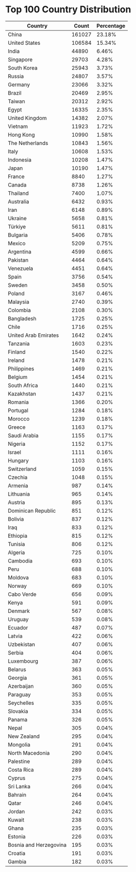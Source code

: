 # Top 100 Country Distribution
| Country | Count | Percentage |
|----|----|----|
| China | 161027 | 23.18% |
| United States | 106584 | 15.34% |
| India | 44890 | 6.46% |
| Singapore | 29703 | 4.28% |
| South Korea | 25943 | 3.73% |
| Russia | 24807 | 3.57% |
| Germany | 23066 | 3.32% |
| Brazil | 20469 | 2.95% |
| Taiwan | 20312 | 2.92% |
| Egypt | 16335 | 2.35% |
| United Kingdom | 14382 | 2.07% |
| Vietnam | 11923 | 1.72% |
| Hong Kong | 10990 | 1.58% |
| The Netherlands | 10843 | 1.56% |
| Italy | 10608 | 1.53% |
| Indonesia | 10208 | 1.47% |
| Japan | 10190 | 1.47% |
| France | 8840 | 1.27% |
| Canada | 8738 | 1.26% |
| Thailand | 7400 | 1.07% |
| Australia | 6432 | 0.93% |
| Iran | 6148 | 0.89% |
| Ukraine | 5658 | 0.81% |
| Türkiye | 5611 | 0.81% |
| Bulgaria | 5406 | 0.78% |
| Mexico | 5209 | 0.75% |
| Argentina | 4599 | 0.66% |
| Pakistan | 4464 | 0.64% |
| Venezuela | 4451 | 0.64% |
| Spain | 3756 | 0.54% |
| Sweden | 3458 | 0.50% |
| Poland | 3167 | 0.46% |
| Malaysia | 2740 | 0.39% |
| Colombia | 2108 | 0.30% |
| Bangladesh | 1725 | 0.25% |
| Chile | 1716 | 0.25% |
| United Arab Emirates | 1642 | 0.24% |
| Tanzania | 1603 | 0.23% |
| Finland | 1540 | 0.22% |
| Ireland | 1478 | 0.21% |
| Philippines | 1469 | 0.21% |
| Belgium | 1454 | 0.21% |
| South Africa | 1440 | 0.21% |
| Kazakhstan | 1437 | 0.21% |
| Romania | 1366 | 0.20% |
| Portugal | 1284 | 0.18% |
| Morocco | 1239 | 0.18% |
| Greece | 1163 | 0.17% |
| Saudi Arabia | 1155 | 0.17% |
| Nigeria | 1152 | 0.17% |
| Israel | 1111 | 0.16% |
| Hungary | 1103 | 0.16% |
| Switzerland | 1059 | 0.15% |
| Czechia | 1048 | 0.15% |
| Armenia | 987 | 0.14% |
| Lithuania | 965 | 0.14% |
| Austria | 895 | 0.13% |
| Dominican Republic | 851 | 0.12% |
| Bolivia | 837 | 0.12% |
| Iraq | 833 | 0.12% |
| Ethiopia | 815 | 0.12% |
| Tunisia | 806 | 0.12% |
| Algeria | 725 | 0.10% |
| Cambodia | 693 | 0.10% |
| Peru | 688 | 0.10% |
| Moldova | 683 | 0.10% |
| Norway | 669 | 0.10% |
| Cabo Verde | 656 | 0.09% |
| Kenya | 591 | 0.09% |
| Denmark | 567 | 0.08% |
| Uruguay | 539 | 0.08% |
| Ecuador | 487 | 0.07% |
| Latvia | 422 | 0.06% |
| Uzbekistan | 407 | 0.06% |
| Serbia | 404 | 0.06% |
| Luxembourg | 387 | 0.06% |
| Belarus | 363 | 0.05% |
| Georgia | 361 | 0.05% |
| Azerbaijan | 360 | 0.05% |
| Paraguay | 353 | 0.05% |
| Seychelles | 335 | 0.05% |
| Slovakia | 334 | 0.05% |
| Panama | 326 | 0.05% |
| Nepal | 305 | 0.04% |
| New Zealand | 295 | 0.04% |
| Mongolia | 291 | 0.04% |
| North Macedonia | 290 | 0.04% |
| Palestine | 289 | 0.04% |
| Costa Rica | 289 | 0.04% |
| Cyprus | 275 | 0.04% |
| Sri Lanka | 266 | 0.04% |
| Bahrain | 264 | 0.04% |
| Qatar | 246 | 0.04% |
| Jordan | 242 | 0.03% |
| Kuwait | 238 | 0.03% |
| Ghana | 235 | 0.03% |
| Estonia | 226 | 0.03% |
| Bosnia and Herzegovina | 195 | 0.03% |
| Croatia | 191 | 0.03% |
| Gambia | 182 | 0.03% |

